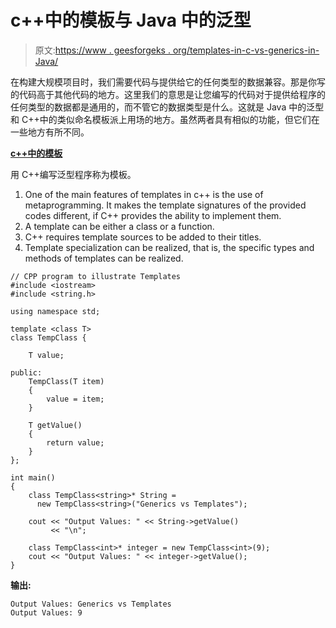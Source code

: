 # c++中的模板与 Java 中的泛型

> 原文:[https://www . geesforgeks . org/templates-in-c-vs-generics-in-Java/](https://www.geeksforgeeks.org/templates-in-c-vs-generics-in-java/)

在构建大规模项目时，我们需要代码与提供给它的任何类型的数据兼容。那是你写的代码高于其他代码的地方。这里我们的意思是让您编写的代码对于提供给程序的任何类型的数据都是通用的，而不管它的数据类型是什么。这就是 Java 中的泛型和 C++中的类似命名模板派上用场的地方。虽然两者具有相似的功能，但它们在一些地方有所不同。

**[c++中的模板](https://www.geeksforgeeks.org/templates-cpp/)**

用 C++编写泛型程序称为模板。

1.  One of the main features of templates in c++ is the use of metaprogramming. It makes the template signatures of the provided codes different, if C++ provides the ability to implement them.
2.  A template can be either a class or a function.
3.  C++ requires template sources to be added to their titles.
4.  Template specialization can be realized, that is, the specific types and methods of templates can be realized.

```
// CPP program to illustrate Templates
#include <iostream>
#include <string.h>

using namespace std;

template <class T>
class TempClass {

    T value;

public:
    TempClass(T item)
    {
        value = item;
    }

    T getValue()
    {
        return value;
    }
};

int main()
{
    class TempClass<string>* String = 
      new TempClass<string>("Generics vs Templates");

    cout << "Output Values: " << String->getValue() 
         << "\n";

    class TempClass<int>* integer = new TempClass<int>(9);
    cout << "Output Values: " << integer->getValue();
}
```

**输出:**

```
Output Values: Generics vs Templates
Output Values: 9

```